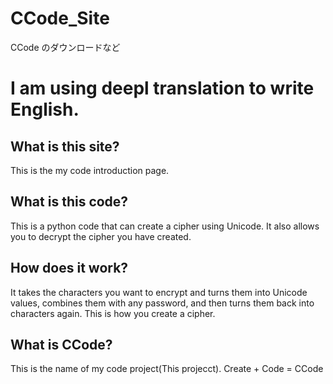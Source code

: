 # CCode_Site
CCode のダウンロードなど

# I am using deepl translation to write English.

## What is this site?
This is the my code introduction page.

## What is this code?
This is a python code that can create a cipher using Unicode.
It also allows you to decrypt the cipher you have created.

## How does it work?
It takes the characters you want to encrypt and turns them into Unicode values, combines them with any password, and then turns them back into characters again.
This is how you create a cipher.

## What is CCode?
This is the name of my code project(This projecct).
Create + Code = CCode
